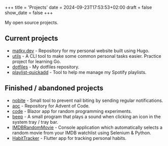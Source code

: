 +++
title = 'Projects'
date = 2024-09-23T17:53:53+02:00
draft = false
show_date = false
+++

My open source projects.    

## Current projects

- [matkv.dev](https://github.com/matkv/matkv.dev) - Repository for my personal website built using Hugo.
- [utils](https://github.com/matkv/utils) - A CLI tool to make some common personal tasks easier. Practice project for learning Go.
- [dotfiles](https://github.com/matkv/dotfiles) - My dotfiles repository.
- [playlist-quickadd](https://github.com/matkv/playlist-quickadd) - Tool to help me manage my Spotify playlists.

## Finished / abandoned projects

- [nobite](https://github.com/matkv/nobite) - Small tool to prevent nail biting by sending regular notifications.
- [aoc](https://github.com/matkv/aoc) - Repository for Advent of Code.
- [code](https://github.com/matkv/code) - Blazor app for random programming experiments.
- [beep](https://github.com/matkv/beep) - A small program that plays a sound when clicking an icon in the system tray / tray bar.
- [IMDBRandomMovie](https://github.com/matkv/IMDBRandomMovie) - Console application which automatically selects a random movie from your IMDB watchlist using Selenium & Python.
- [HabitTracker](https://github.com/matkv/HabitTracker) - Flutter app for tracking personal habits.

